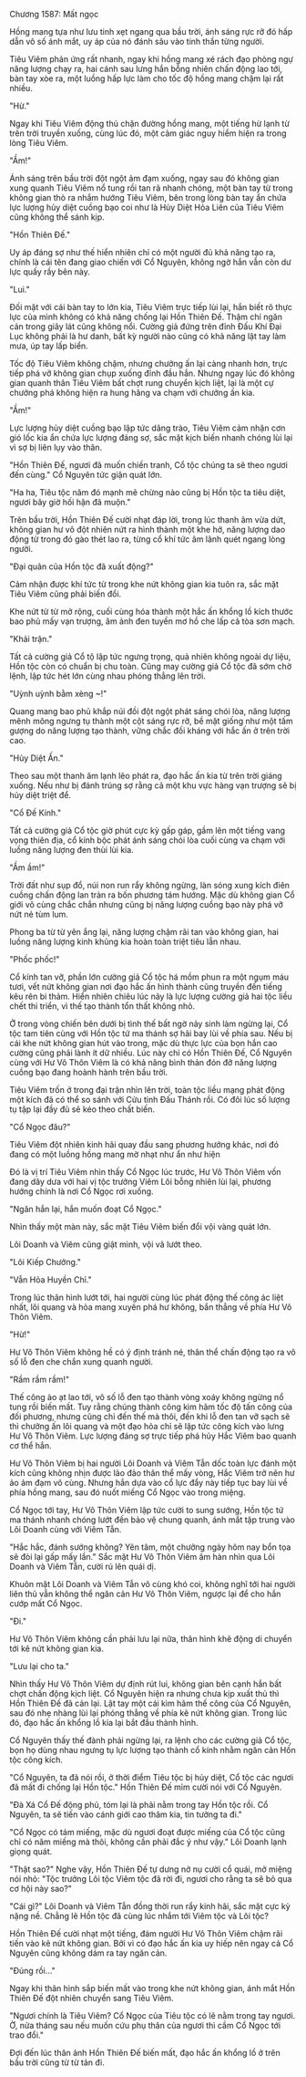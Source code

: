 




Chương 1587: Mất ngọc


Hồng mang tựa như lưu tinh xẹt ngang qua bầu trời, ánh sáng rực rỡ đó hấp dẫn vô số ánh mắt, uy áp của nó đánh sâu vào tinh thần từng người.

Tiêu Viêm phản ứng rất nhanh, ngay khi hồng mang xé rách đạo phòng ngự năng lượng chạy ra, hai cánh sau lưng hắn bỗng nhiên chấn động lao tới, bàn tay xòe ra, một luồng hấp lực làm cho tốc độ hồng mang chậm lại rất nhiều.

"Hừ."

Ngay khi Tiêu Viêm động thủ chặn đường hồng mang, một tiếng hừ lạnh từ trên trời truyền xuống, cùng lúc đó, một cảm giác nguy hiểm hiện ra trong lòng Tiêu Viêm.

"Ầm!"

Ánh sáng trên bầu trời đột ngột ảm đạm xuống, ngay sau đó không gian xung quanh Tiêu Viêm nổ tung rồi tan rã nhanh chóng, một bàn tay từ trong không gian thò ra nhắm hướng Tiêu Viêm, bên trong lòng bàn tay ẩn chứa lực lượng hủy diệt cuồng bạo coi như là Hủy Diệt Hỏa Liên của Tiêu Viêm cũng không thể sánh kịp.

"Hồn Thiên Đế."

Uy áp đáng sợ như thế hiển nhiên chỉ có một người đủ khả năng tạo ra, chính là cái tên đang giao chiến với Cổ Nguyên, không ngờ hắn vẫn còn dư lực quấy rầy bên này.

"Lui."

Đối mặt với cái bàn tay to lớn kia, Tiêu Viêm trực tiếp lùi lại, hắn biết rõ thực lực của mình không có khả năng chống lại Hồn Thiên Đế. Thậm chí ngăn cản trong giây lát cũng không nổi. Cường giả đứng trên đỉnh Đấu Khí Đại Lục không phải là hư danh, bất kỳ người nào cũng có khả năng lật tay làm mưa, úp tay lấp biển.

Tốc độ Tiêu Viêm không chậm, nhưng chưởng ấn lại càng nhanh hơn, trực tiếp phá vỡ không gian chụp xuống đỉnh đầu hắn. Nhưng ngay lúc đó không gian quanh thân Tiêu Viêm bất chợt rung chuyển kịch liệt, lại là một cự chưởng phá không hiện ra hung hăng va chạm với chưởng ấn kia.

"Ầm!"

Lực lượng hủy diệt cuồng bạo lập tức dâng trào, Tiêu Viêm cảm nhận cơn gió lốc kia ẩn chứa lực lượng đáng sợ, sắc mặt kịch biến nhanh chóng lùi lại vì sợ bị liên lụy vào thân.

"Hồn Thiên Đế, ngươi đã muốn chiến tranh, Cổ tộc chúng ta sẽ theo ngươi đến cùng." Cổ Nguyên tức giận quát lớn.

"Ha ha, Tiêu tộc năm đó mạnh mẽ chừng nào cũng bị Hồn tộc ta tiêu diệt, ngươi bây giờ hối hận đã muộn."

Trên bầu trời, Hồn Thiên Đế cười nhạt đáp lời, trong lúc thanh âm vừa dứt, không gian hư vô đột nhiên nứt ra hình thành một khe hở, năng lượng dao động từ trong đó gào thét lao ra, từng cổ khí tức âm lãnh quét ngang lòng người.

"Đại quân của Hồn tộc đã xuất động?"

Cảm nhận được khí tức từ trong khe nứt không gian kia tuôn ra, sắc mặt Tiêu Viêm cũng phải biến đổi.

Khe nứt từ từ mở rộng, cuối cùng hóa thành một hắc ấn khổng lồ kích thước bao phủ mấy vạn trượng, âm ảnh đen tuyền mơ hồ che lấp cả tòa sơn mạch.

"Khải trận."

Tất cả cường giả Cổ tộ lập tức ngưng trọng, quả nhiên không ngoài dự liệu, Hồn tộc còn có chuẩn bị chu toàn. Cũng may cường giả Cổ tộc đã sớm chờ lệnh, lập tức hét lớn cùng nhau phóng thẳng lên trời.

"Uỳnh uỳnh bằm xèng ~!"

Quang mang bao phủ khắp núi đồi đột ngột phát sáng chói lòa, năng lượng mênh mông ngưng tụ thành một cột sáng rực rỡ, bề mặt giống như một tấm gượng do năng lượng tạo thành, vững chắc đối kháng với hắc ấn ở trên trời cao.

"Hủy Diệt Ấn."

Theo sau một thanh âm lạnh lẽo phát ra, đạo hắc ấn kia từ trên trời giáng xuống. Nếu như bị đánh trúng sợ rằng cả một khu vực hàng vạn trượng sẽ bị hủy diệt triệt để.

"Cổ Đế Kính."

Tất cả cường giả Cổ tộc giờ phút cực kỳ gấp gáp, gầm lên một tiếng vang vọng thiên địa, cổ kính bộc phát ánh sáng chói lòa cuối cùng va chạm với luồng năng lượng đen thùi lùi kia.

"Ầm ầm!"

Trời đất như sụp đổ, núi non run rẩy không ngừng, làn sóng xung kích điên cuồng chấn động lan tràn ra bốn phương tám hướng. Mặc dù không gian Cổ giới vô cùng chắc chắn nhưng cũng bị năng lượng cuồng bạo này phá vỡ nứt nẻ tùm lum.

Phong ba từ từ yên ắng lại, năng lượng chậm rãi tan vào không gian, hai luồng năng lượng kinh khủng kia hoàn toàn triệt tiêu lẫn nhau.

"Phốc phốc!"

Cổ kính tan vỡ, phần lớn cường giả Cổ tộc há mồm phun ra một ngụm máu tươi, vết nứt không gian nơi đạo hắc ấn hình thành cũng truyền đến tiếng kêu rên bi thảm. Hiển nhiên chiêu lúc nãy là lực lượng cường giả hai tộc liều chết thi triển, vì thế tạo thành tổn thất không nhỏ.

Ở trong vòng chiến bên dưới bị tình thế bất ngờ nảy sinh làm ngừng lại, Cổ tộc tam tiên cùng với Hồn tộc tứ ma thánh sợ hãi bay lùi về phía sau. Nếu bị cái khe nứt không gian hút vào trong, mặc dù thực lực của bọn hắn cao cường cũng phải lành ít dữ nhiều. Lúc này chỉ có Hồn Thiên Đế, Cổ Nguyên cùng với Hư Vô Thôn Viêm là có khả năng bình thản đón đỡ năng lượng cuồng bạo đang hoành hành trên bầu trời.

Tiêu Viêm trốn ở trong đại trận nhìn lên trời, toàn tộc liều mạng phát động một kích đã có thể so sánh với Cửu tinh Đấu Thánh rồi. Có đôi lúc số lượng tụ tập lại đầy đủ sẽ kéo theo chất biến.

"Cổ Ngọc đâu?"

Tiêu Viêm đột nhiên kinh hãi quay đầu sang phương hướng khác, nơi đó đang có một luồng hồng mang mờ nhạt như ẩn như hiện

Đó là vị trí Tiêu Viêm nhìn thấy Cổ Ngọc lúc trước, Hư Vô Thôn Viêm vốn đang dây dưa với hai vị tộc trưởng Viêm Lôi bỗng nhiên lùi lại, phương hướng chính là nơi Cổ Ngọc rơi xuống.

"Ngăn hắn lại, hắn muốn đoạt Cổ Ngọc."

Nhìn thấy một màn này, sắc mặt Tiêu Viêm biến đổi vội vàng quát lớn.

Lôi Doanh và Viêm cũng giật mình, vội vã lướt theo.

"Lôi Kiếp Chưởng."

"Vẫn Hỏa Huyền Chỉ."

Trong lúc thân hình lướt tới, hai người cùng lúc phát động thế công ác liệt nhất, lôi quang và hỏa mang xuyên phá hư không, bắn thẳng về phía Hư Vô Thôn Viêm.

"Hừ!"

Hư Vô Thôn Viêm không hề có ý định tránh né, thân thể chấn động tạo ra vô số lỗ đen che chắn xung quanh người.

"Rầm rầm rầm!"

Thế công ào ạt lao tới, vô số lỗ đen tạo thành vòng xoáy không ngừng nổ tung rồi biến mất. Tuy rằng chúng thành công kìm hãm tốc độ tấn công của đối phương, nhưng cũng chỉ đến thế mà thôi, đến khi lỗ đen tan vỡ sạch sẽ thì chưởng ấn lôi quang và một đạo hỏa chỉ sẽ lập tức công kích vào lưng Hư Vô Thôn Viêm. Lực lượng đáng sợ trực tiếp phá hủy Hắc Viêm bao quanh cơ thể hắn.

Hư Vô Thôn Viêm bị hai người Lôi Doanh và Viêm Tẫn dốc toàn lực đánh một kích cũng không nhịn được lảo đảo thân thể mấy vòng, Hắc Viêm trở nên hư ảo ảm đạm vô cùng. Nhưng hắn dựa vào cổ lực đẩy này tiếp tục bay lùi về phía hồng mang, sau đó nuốt miếng Cổ Ngọc vào trong miệng.

Cổ Ngọc tới tay, Hư Vô Thôn Viêm lập tức cười to sung sướng, Hồn tộc tứ ma thánh nhanh chóng lướt đến bảo vệ chung quanh, ánh mắt tập trung vào Lôi Doanh cùng với Viêm Tẫn.

"Hắc hắc, đánh sướng không? Yên tâm, một chưởng ngày hôm nay bổn tọa sẽ đòi lại gấp mấy lần." Sắc mặt Hư Vô Thôn Viêm âm hàn nhìn qua Lôi Doanh và Viêm Tẫn, cười rú lên quái dị.

Khuôn mặt Lôi Doanh và Viêm Tẫn vô cùng khó coi, không nghĩ tới hai người liên thủ vẫn không thể ngăn cản Hư Vô Thôn Viêm, ngược lại để cho hắn cướp mất Cổ Ngọc.

"Đi."

Hư Vô Thôn Viêm không cần phải lưu lại nữa, thân hình khẽ động di chuyển tới kẽ nứt không gian kia.

"Lưu lại cho ta."

Nhìn thấy Hư Vô Thôn Viêm dự định rút lui, không gian bên cạnh hắn bất chợt chấn động kịch liệt. Cổ Nguyên hiện ra nhưng chưa kịp xuất thủ thì Hồn Thiên Đế đã cản lại. Lật tay một cái kìm hãm thế công của Cổ Nguyên, sau đó nhẹ nhàng lùi lại phóng thẳng về phía kẽ nứt không gian. Trong lúc đó, đạo hắc ấn khổng lồ kia lại bắt đầu thành hình.

Cổ Nguyên thấy thế đành phải ngừng lại, ra lệnh cho các cường giả Cổ tộc, bọn họ dùng nhau ngưng tụ lực lượng tạo thành cổ kính nhằm ngăn cản Hồn tộc công kích.

"Cổ Nguyên, ta đã nói rồi, ở thời điểm Tiêu tộc bị hủy diệt, Cổ tộc các ngươi đã mất đi chống lại Hồn tộc." Hồn Thiên Đế mỉm cười nói với Cổ Nguyên.

"Đà Xá Cổ Đế động phủ, tóm lại là phải nằm trong tay Hồn tộc rồi. Cổ Nguyên, ta sẽ tiến vào cánh giới cao thâm kia, tin tưởng ta đi."

"Cổ Ngọc có tám miếng, mặc dù ngươi đoạt được miếng của Cổ tộc cũng chỉ có năm miếng mà thôi, không cần phải đắc ý như vậy." Lôi Doanh lạnh giọng quát.

"Thật sao?" Nghe vậy, Hồn Thiên Đế tự dưng nở nụ cười cổ quái, mở miệng nói nhỏ: "Tộc trưởng Lôi tộc Viêm tộc đã rời đi, ngươi cho rằng ta sẽ bỏ qua cơ hội này sao?"

"Cái gì?" Lôi Doanh và Viêm Tẫn đồng thời run rẩy kinh hãi, sắc mặt cực kỳ nặng nề. Chẳng lẽ Hồn tộc đã cùng lúc nhắm tới Viêm tộc và Lôi tộc?

Hồn Thiên Đế cười nhạt một tiếng, đám người Hư Vô Thôn Viêm chậm rãi tiến vào kẽ nứt không gian. Bởi vì có đạo hắc ấn kia uy hiếp nên ngay cả Cổ Nguyên cũng không dám ra tay ngăn cản.

"Đúng rồi…"

Ngay khi thân hình sắp biến mất vào trong khe nứt không gian, ánh mắt Hồn Thiên Đế đột nhiên chuyển sang Tiêu Viêm.

"Ngươi chính là Tiêu Viêm? Cổ Ngọc của Tiêu tộc có lẽ nằm trong tay ngươi. Ờ, nửa tháng sau nếu muốn cứu phụ thân của ngươi thì cầm Cổ Ngọc tới trao đổi."

Đợi đến lúc thân ảnh Hồn Thiên Đế biến mất, đạo hắc ấn khổng lồ ở trên bầu trời cũng từ từ tản đi.




